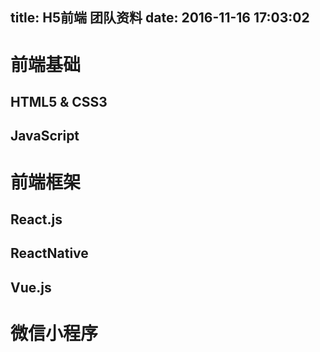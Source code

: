 title: H5前端 团队资料
date: 2016-11-16 17:03:02
---

# 前端基础

## HTML5 & CSS3

## JavaScript

# 前端框架

## React.js

## ReactNative

## Vue.js

# 微信小程序
